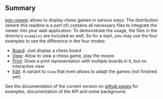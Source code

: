 ## Summary

[pgn-viewer](https://github.com/mliebelt/pgn-viewer) allows to display chess games in various ways. The distribution (where this readme is a part of) contains all necessary files to integrate the viewer into your web application. To demonstrate the usage, the files  in the directory `examples` are included as well. So for a start, you may use the four examples to see the difference in the four modes:

* [Board](board.html): Just display a chess board
* [View](view.html): Allow to view a chess game, play the moves
* [Print](print.html): Gives a print representation with multiple boards in it, but no interactive view
* [Edit](edit.html): A variant to `View` that even allows to adapt the games (not finished yet).

See the documentation of the current version on [github pages](http://mliebelt.github.io/pgn-viewer/) for examples, documentation of the API and some background.